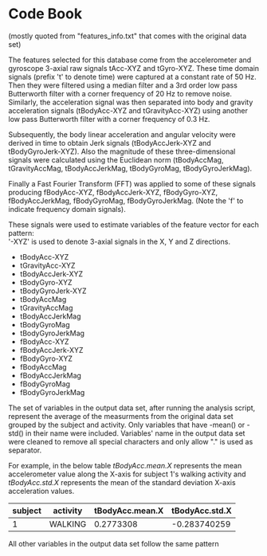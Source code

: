 Code Book 
=================
(mostly quoted from "features_info.txt" that comes with the original data set)

The features selected for this database come from the accelerometer and gyroscope 3-axial raw signals tAcc-XYZ and tGyro-XYZ. These time domain signals (prefix 't' to denote time) were captured at a constant rate of 50 Hz. Then they were filtered using a median filter and a 3rd order low pass Butterworth filter with a corner frequency of 20 Hz to remove noise. Similarly, the acceleration signal was then separated into body and gravity acceleration signals (tBodyAcc-XYZ and tGravityAcc-XYZ) using another low pass Butterworth filter with a corner frequency of 0.3 Hz. 

Subsequently, the body linear acceleration and angular velocity were derived in time to obtain Jerk signals (tBodyAccJerk-XYZ and tBodyGyroJerk-XYZ). Also the magnitude of these three-dimensional signals were calculated using the Euclidean norm (tBodyAccMag, tGravityAccMag, tBodyAccJerkMag, tBodyGyroMag, tBodyGyroJerkMag). 

Finally a Fast Fourier Transform (FFT) was applied to some of these signals producing fBodyAcc-XYZ, fBodyAccJerk-XYZ, fBodyGyro-XYZ, fBodyAccJerkMag, fBodyGyroMag, fBodyGyroJerkMag. (Note the 'f' to indicate frequency domain signals). 

These signals were used to estimate variables of the feature vector for each pattern:  
'-XYZ' is used to denote 3-axial signals in the X, Y and Z directions.

- tBodyAcc-XYZ
- tGravityAcc-XYZ
- tBodyAccJerk-XYZ
- tBodyGyro-XYZ
- tBodyGyroJerk-XYZ
- tBodyAccMag
- tGravityAccMag
- tBodyAccJerkMag
- tBodyGyroMag
- tBodyGyroJerkMag
- fBodyAcc-XYZ
- fBodyAccJerk-XYZ
- fBodyGyro-XYZ
- fBodyAccMag
- fBodyAccJerkMag
- fBodyGyroMag
- fBodyGyroJerkMag

The set of variables in the output data set, after running the analysis script, represent the average of the measurments from the original data set grouped by the subject and activity. Only variables that have -mean() or -std() in their name were included. Variables' name in the output data set were cleaned to remove all special characters and only allow "." is used as separator.

For example, in the below table *tBodyAcc.mean.X* represents the mean accelerometer value along the X-axis for subject 1's walking activity and *tBodyAcc.std.X* represents the mean of the standard deviation X-axis acceleration values.

| subject | activity | tBodyAcc.mean.X | tBodyAcc.std.X |
| ----    | ----     |  ----           |    -----       |
| 1	| WALKING	| 0.2773308	|	-0.283740259 |

All other variables in the output data set follow the same pattern
